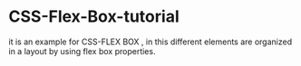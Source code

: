 # CSS-Flex-Box-tutorial
it is an example for CSS-FLEX BOX , in this different elements are organized in a layout by using flex box properties.
